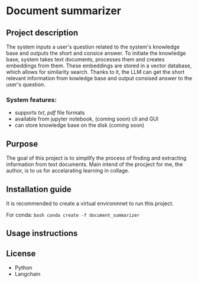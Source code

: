 # Document summarizer

## Project description
The system inputs a user's question related to the system's knowledge base and outputs the short and consice answer. To initiate the knowledge base, system takes text documents, processes them and creates embeddings from them. These embeddings are stored in a vector database, which allows for similarity search. Thanks to it, the LLM can get the short relevant information from kowledge base and output consised answer to the user's question.

### System features:
* supports *txt*, *pdf* file formats
* available from  jupyter notebook, (coming soon) cli and GUI
* can store knowledge base on the disk (coming soon)

## Purpose
The goal of this project is to simplify the process of finding and extracting information from text documents. Main intend of the procject for me, the author, is to us for accelarating learning in collage.


## Installation guide
It is recommended to create a virtual environmnet to run this project.

For conda:
```bash conda create -f document_summarizer```


## Usage instructions


## License
* Python
* Langchain

